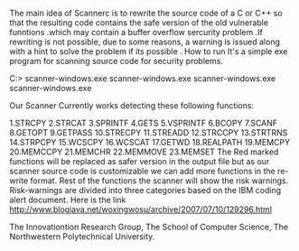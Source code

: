 The main idea of Scannerc is to rewrite the source code of a C or C++ so that the resulting code contains the safe version of the old vulnerable funntions .which may contain a buffer overflow sercurity  problem .If rewriting is not possible, due to some reasons, a warning is issued along with a hint to solve the problem if its possible .
How to run 
It's a simple exe program for scanning source code for security problems. 

C:\> scanner-windows.exe  scanner-windows.exe scanner-windows.exe scanner-windows.exe


Our Scanner Currently works detecting these following functions:

1.STRCPY  2.STRCAT 3.SPRINTF 4.GETS 5.VSPRINTF 6.BCOPY 7.SCANF 8.GETOPT 9.GETPASS 10.STRECPY 11.STREADD 12.STRCCPY 13.STRTRNS 14.STRPCPY 15.WCSCPY 16.WCSCAT 17.GETWD 18.REALPATH 19.MEMCPY 20.MEMCCPY 21.MEMCHR 22.MEMMOVE 23.MEMSET
The Red marked functions will be replaced as safer version in the output file but as our scanner source code is customizable we can add more functions in the re-write format. Rest of the functions the scanner will show the risk warnings. Risk-warnings are divided into three categories based on the IBM coding alert document. Here is the link
http://www.blogjava.net/woxingwosu/archive/2007/07/10/129296.html

The Innovationtion Research Group,
The School of Computer Science,
The Northwestern Polytechnical University.
